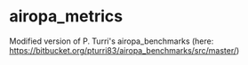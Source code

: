 # airopa_metrics
Modified version of P. Turri's airopa_benchmarks (here: https://bitbucket.org/pturri83/airopa_benchmarks/src/master/)

